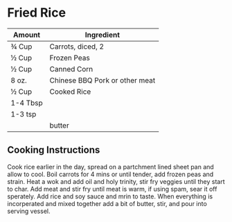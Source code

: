 # Fried Rice

|Amount|Ingredient|
|----|----|
¾ Cup | Carrots, diced, 2
½ Cup | Frozen Peas
½ Cup | Canned Corn
8 oz. | Chinese BBQ Pork or other meat
½ Cup | Cooked Rice
1-4 Tbsp|| Soy Sauce
1-3 tsp || Mirin
|| butter

## Cooking Instructions

Cook rice earlier in the day, spread on a partchment lined sheet pan and allow to cool.
Boil carrots for 4 mins or until tender, add frozen peas and strain.
Heat a wok and add oil and holy trinity, stir fry veggies until they start to char.
Add meat and stir fry until meat is warm, if using spam, sear it off sperately.
Add rice and soy sauce and mrin to taste.
When everything is incorperated and mixed together add a bit of butter, stir, and pour into serving vessel.
